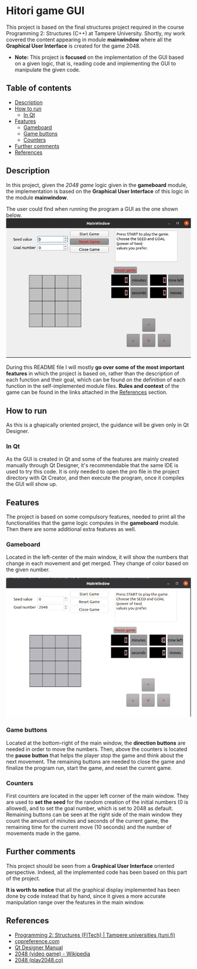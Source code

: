 
# Hitori game GUI
This project is based on the final structures project required in the course Programming 2: Structures (C++) at Tampere University. Shortly, my work covered the content appearing in module **mainwindow** where all the **Graphical User Interface** is created for the game 2048. 
  
- **Note:** This project is **focused** on the implementation of the GUI based on a given logic, that is, reading code and implementing the GUI to manipulate the given code.

## Table of contents
- [Description](https://github.com/robredomikel/hitori_gui#description)
- [How to run](https://github.com/robredomikel/hitori_gui#how-to-run)
	- [In Qt](https://github.com/robredomikel/hitori_gui#in-qt)
- [Features](https://github.com/robredomikel/hitori_gui#features) 
	- [Gameboard](https://github.com/robredomikel/hitori_gui#gameboard)
	- [Game buttons](https://github.com/robredomikel/hitori_gui#game-buttons)
	- [Counters](https://github.com/robredomikel/hitori_gui#counters)
- [Further comments](https://github.com/robredomikel/hitori_gui#further-comments)
- [References](https://github.com/robredomikel/hitori_gui#references)

## Description
In this project, given the _2048 game_ logic given in the __gameboard__ module, the implementation is based on the __Graphical User Interface__ of this logic in the module __mainwindow__.

The user could find when running the program  a GUI as the one shown below.
![gui1](https://github.com/robredomikel/hitori_gui/blob/main/readme_content/gui_1.PNG)

During this  README file I will mostly **go over some of the most important features** in which the project is based on, rather than the description of each function and their goal, which can be found on the definition of each function in the self-implemented module files. **Rules and context** of the game can be found in the links attached in the [References](https://github.com/robredomikel/hitori_gui#references) section.
## How to run
As this is a ghapically oriented project, the guidance will be given only in Qt Designer. 

### In Qt
As the GUI is created in Qt and some of the features are mainly created manually through Qt Designer, it's recommendable that the same IDE is used to try this code.
It is only needed to open the pro file in the project directory with Qt Creator, and then execute the program, once it compiles the GUI will show up.

## Features
The project is based on some compulsory features, needed to print all the functionalities that the game logic computes in the **gameboard** module. Then there are some additional extra features as well.
### Gameboard
Located in the left-center of the main window, it will show the numbers that change in each movement and get merged. They change of color based on the given number.

![gui_02](https://github.com/robredomikel/hitori_gui/blob/main/readme_content/gui_2.gif)

### Game buttons
Located at the bottom-right of the main window, the **direction buttons** are needed in order to move the numbers.
Then, above the counters is located the **pause button** that helps the player stop the game and think about the next movement.
The remaining buttons are needed to close the game and finalize the program run, start the game, and reset the current game.
### Counters
First counters are located in the upper left corner of the main window. They are used to **set the seed** for the random creation of the initial numbers (0 is allowed), and to set the goal number, which is set to 2048 as default.
Remaining buttons can be seen at the right side of the main window they count the amount of minutes and seconds of the current game, the remaining time for the current move (10 seconds) and the number of movements made in the game.
## Further comments
This project should be seen from a **Graphical User Interface** oriented perspective. Indeed, all the implemented code has been based on this part of the project.

**It is worth to notice** that all the graphical display implemented has been done by code instead that by hand, since it gives a more accurate manipulation range over the features in the main window. 

## References
- [Programming 2: Structures (FITech) | Tampere universities (tuni.fi)](https://www.tuni.fi/en/study-with-us/programming-2-structures-fitech)
- [cppreference.com](https://en.cppreference.com/w/)
- [Qt Designer Manual](https://doc.qt.io/qt-6/qtdesigner-manual.html)
- [2048 (video game) - Wikipedia](https://en.wikipedia.org/wiki/2048_(video_game))
- [2048 (play2048.co)](https://play2048.co/)
